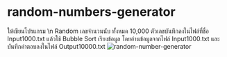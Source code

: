 # random-numbers-generator
ให้เขียนโปรแกรม \n 
Random เลขจำนวนนับ ทั้งหมด 10,000 ตัวเลขบันทึกลงในไฟล์ที่ชื่อ Input1000.txt
แล้วใช้ Bubble Sort เรียงข้อมูล
โดยอ่านข้อมูลจากไฟล์ Input1000.txt และบันทึกคำตอบลงในไฟล์ Output10000.txt
![random-number-generator](https://user-images.githubusercontent.com/78017906/150176539-ad55eba8-df15-44f2-925f-abd86574a559.png)
